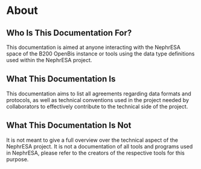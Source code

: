 # About
## Who Is This Documentation For?
This documentation is aimed at anyone interacting with the NephrESA space of the B200 OpenBis instance or tools using
the data type definitions used within the NephrESA project.

## What This Documentation Is
This documentation aims to list all agreements regarding data formats and protocols, as well as technical conventions
used in the project needed by collaborators to effectively contribute to the technical side of the project.

## What This Documentation Is Not
It is not meant to give a full overview over the technical aspect of the NephrESA project.
It is not a documentation of all tools and programs used in NephrESA, please refer to the creators of the respective
tools for this purpose.
